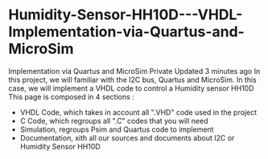 # Humidity-Sensor-HH10D---VHDL-Implementation-via-Quartus-and-MicroSim
 Implementation via Quartus and MicroSim Private  Updated 3 minutes ago In this project, we will familiar with the I2C bus, Quartus and MicroSim. In this case, we will implement a VHDL code to control a Humidity sensor HH10D
This page is composed in 4 sections : 
- VHDL Code, which takes in account all ".VHD" code used in the project
- C Code, which regroups all ".C" codes that you will need 
- Simulation, regroups Psim and Quartus code to implement
- Documentation, xith all our sources and documents about I2C or Humidity Sensor HH10D
